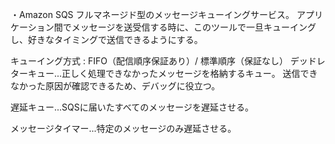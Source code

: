 ・Amazon SQS
フルマネージド型のメッセージキューイングサービス。
アプリケーション間でメッセージを送受信する時に、このツールで一旦キューイングし、好きなタイミングで送信できるようにする。

キューイング方式 : FIFO（配信順序保証あり）/ 標準順序（保証なし）
デッドレターキュー...正しく処理できなかったメッセージを格納するキュー。
送信できなかった原因が確認できるため、デバッグに役立つ。

遅延キュー...SQSに届いたすべてのメッセージを遅延させる。

メッセージタイマー...特定のメッセージのみ遅延させる。
